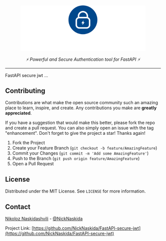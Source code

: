 <p align="center" mar>
  <a href=""><img src="./logo.png" alt="FastAPI-allauth" width="80%"/></a>
</p>
<p align="center">
    <em>⚡ Powerful and Secure Authentication tool for FastAPI ⚡</em>
</p>
<p align="center">
    
</p>

---

FastAPI secure jwt ...

## Contributing

Contributions are what make the open source community such an amazing place to learn, inspire, and create. Any contributions you make are **greatly appreciated**.

If you have a suggestion that would make this better, please fork the repo and create a pull request. You can also simply open an issue with the tag "enhancement".
Don't forget to give the project a star! Thanks again!

1. Fork the Project
2. Create your Feature Branch (`git checkout -b feature/AmazingFeature`)
3. Commit your Changes (`git commit -m 'Add some AmazingFeature'`)
4. Push to the Branch (`git push origin feature/AmazingFeature`)
5. Open a Pull Request


## License

Distributed under the MIT License. See `LICENSE` for more information.

## Contact

[Nikoloz Naskidashvili](https://github.com/NickNaskida) - [@NickNaskida](https://twitter.com/NickNaskida)

Project Link: [https://github.com/NickNaskida/FastAPI-secure-jwt](https://github.com/NickNaskida/FastAPI-secure-jwt)

